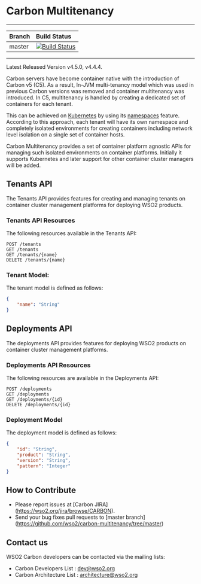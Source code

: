 # Carbon Multitenancy

---
|  Branch       | Build Status |
| :------------ |:-------------
| master        | [![Build Status](https://wso2.org/jenkins/job/carbon-multitenancy/badge/icon)](https://wso2.org/jenkins/job/carbon-multitenancy) |
---

Latest Released Version v4.5.0, v4.4.4.

Carbon servers have become container native with the introduction of Carbon v5 (C5). As a result, In-JVM multi-tenancy 
model which was used in previous Carbon versions was removed and container multitenancy was introduced. In C5,
multitenancy is handled by creating a dedicated set of containers for each tenant.

This can be achieved on [Kubernetes](https://kubernetes.io) by using its [namespaces](https://kubernetes.io/docs/user-guide/namespaces/) 
feature. According to this approach, each tenant will have its own namespace and completely isolated environments for 
creating containers including network level isolation on a single set of container hosts.

Carbon Multitenancy provides a set of container platform agnostic APIs for managing such isolated environments on 
container platforms. Initially it supports Kubernetes and later support for other container cluster managers will be 
added.

## Tenants API

The Tenants API provides features for creating and managing tenants on container cluster management platforms for
deploying WSO2 products.

### Tenants API Resources

The following resources available in the Tenants API:

```
POST /tenants
GET /tenants
GET /tenants/{name}
DELETE /tenants/{name}
```

### Tenant Model:

The tenant model is defined as follows:

```json
{
    "name": "String"
}
```

## Deployments API

The deployments API provides features for deploying WSO2 products on container cluster management platforms.

### Deployments API Resources

The following resources are available in the Deployments API:

```
POST /deployments
GET /deployments
GET /deployments/{id}
DELETE /deployments/{id}
```


### Deployment Model

The deployment model is defined as follows:

```json
{
    "id": "String",
    "product": "String",
    "version": "String",
    "pattern": "Integer"
}
```

## How to Contribute

* Please report issues at [Carbon JIRA] (https://wso2.org/jira/browse/CARBON).
* Send your bug fixes pull requests to [master branch] (https://github.com/wso2/carbon-multitenancy/tree/master)

## Contact us

WSO2 Carbon developers can be contacted via the mailing lists:

* Carbon Developers List : dev@wso2.org
* Carbon Architecture List : architecture@wso2.org

